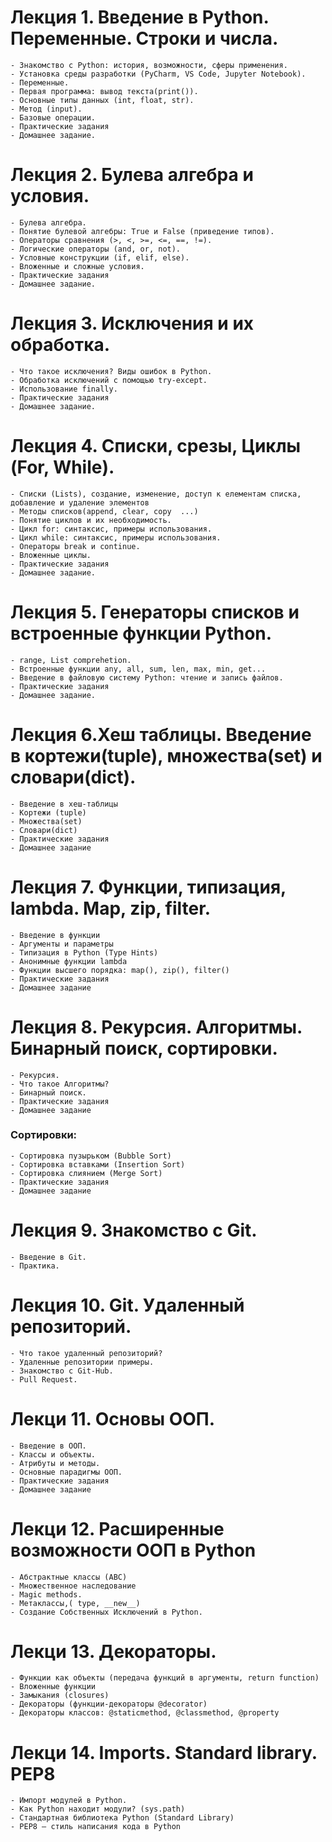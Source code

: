 # Лекция 1. Введение в Python. Переменные. Строки и числа.

    - Знакомство с Python: история, возможности, сферы применения.
    - Установка среды разработки (PyCharm, VS Code, Jupyter Notebook).
    - Переменные.
    - Первая программа: вывод текста(print()).
    - Основные типы данных (int, float, str).
    - Метод (input).
    - Базовые операции.
    - Практические задания
    - Домашнее задание.

# Лекция 2. Булева алгебра и условия.

    - Булева алгебра.
    - Понятие булевой алгебры: True и False (приведение типов).
    - Операторы сравнения (>, <, >=, <=, ==, !=).
    - Логические операторы (and, or, not).
    - Условные конструкции (if, elif, else).
    - Вложенные и сложные условия.
    - Практические задания
    - Домашнее задание.

# Лекция 3. Исключения и их обработка.

    - Что такое исключения? Виды ошибок в Python.
    - Обработка исключений с помощью try-except.
    - Использование finally.
    - Практические задания
    - Домашнее задание.

# Лекция 4. Списки, срезы, Циклы (For, While).

    - Списки (Lists), создание, изменение, доступ к елементам списка, добавление и удаление элементов
    - Mетоды списков(append, clear, copy  ...)
    - Понятие циклов и их необходимость.
    - Цикл for: синтаксис, примеры использования.
    - Цикл while: синтаксис, примеры использования.
    - Операторы break и continue.
    - Вложенные циклы.
    - Практические задания
    - Домашнее задание.

# Лекция 5. Генераторы списков и встроенные функции Python.

    - range, List comprehetion.
    - Встроенные функции any, all, sum, len, max, min, get...
    - Введение в файловую систему Python: чтение и запись файлов.
    - Практические задания
    - Домашнее задание.

# Лекция 6.Хеш таблицы. Введение в кортежи(tuple), множества(set) и словари(dict).

    - Введение в хеш-таблицы
    - Кортежи (tuple)
    - Множества(set)
    - Словари(dict)
    - Практические задания
    - Домашнее задание

# Лекция 7. Функции, типизация, lambda. Map, zip, filter.

    - Введение в функции
    - Аргументы и параметры
    - Типизация в Python (Type Hints)
    - Анонимные функции lambda
    - Функции высшего порядка: map(), zip(), filter()
    - Практические задания
    - Домашнее задание

# Лекция 8. Рекурсия. Алгоритмы. Бинарный поиск, сортировки.

    - Рекурсия.
    - Что такое Алгоритмы?
    - Бинарный поиск.
    - Практические задания
    - Домашнее задание

### Сортировки:

    - Сортировка пузырьком (Bubble Sort)
    - Сортировка вставками (Insertion Sort)
    - Сортировка слиянием (Merge Sort)
    - Практические задания
    - Домашнее задание

# Лекция 9. Знакомство с Git.

    - Введение в Git.
    - Практика.

# Лекция 10. Git. Удаленный репозиторий.

    - Что такое удаленный репозиторий?
    - Удаленные репозитории примеры.
    - Знакомство с Git-Hub.
    - Pull Request.

# Лекци 11. Основы ООП.

    - Введение в ООП.
    - Классы и объекты.
    - Атрибуты и методы.
    - Основные парадигмы ООП.
    - Практические задания
    - Домашнее задание

# Лекци 12. Расширенные возможности ООП в Python

    - Абстрактные классы (ABC)
    - Множественное наследование
    - Magic methods.
    - Метаклассы,( type, __new__)
    - Создание Собственных Исключений в Python.

# Лекци 13. Декораторы.

    - Функции как объекты (передача функций в аргументы, return function)
    - Вложенные функции
    - Замыкания (closures)
    - Декораторы (функции-декораторы @decorator)
    - Декораторы классов: @staticmethod, @classmethod, @property

# Лекци 14. Imports. Standard library. PEP8

    - Импорт модулей в Python.
    - Как Python находит модули? (sys.path)
    - Стандартная библиотека Python (Standard Library)
    - PEP8 – стиль написания кода в Python
